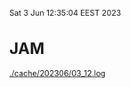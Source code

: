 Sat  3 Jun 12:35:04 EEST 2023
# JAM
<a href='./cache/202306/03_12.log'>./cache/202306/03_12.log</a>
